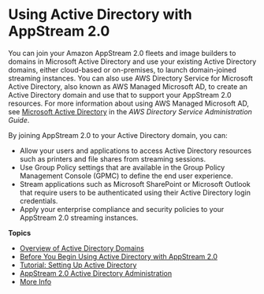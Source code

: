 # Using Active Directory with AppStream 2\.0<a name="active-directory"></a>

You can join your Amazon AppStream 2\.0 fleets and image builders to domains in Microsoft Active Directory and use your existing Active Directory domains, either cloud\-based or on\-premises, to launch domain\-joined streaming instances\. You can also use AWS Directory Service for Microsoft Active Directory, also known as AWS Managed Microsoft AD, to create an Active Directory domain and use that to support your AppStream 2\.0 resources\. For more information about using AWS Managed Microsoft AD, see [Microsoft Active Directory](https://docs.aws.amazon.com/directoryservice/latest/admin-guide/directory_microsoft_ad.html) in the *AWS Directory Service Administration Guide*\.

By joining AppStream 2\.0 to your Active Directory domain, you can:
+ Allow your users and applications to access Active Directory resources such as printers and file shares from streaming sessions\.
+ Use Group Policy settings that are available in the Group Policy Management Console \(GPMC\) to define the end user experience\.
+ Stream applications such as Microsoft SharePoint or Microsoft Outlook that require users to be authenticated using their Active Directory login credentials\.
+ Apply your enterprise compliance and security policies to your AppStream 2\.0 streaming instances\.

**Topics**
+ [Overview of Active Directory Domains](active-directory-overview.md)
+ [Before You Begin Using Active Directory with AppStream 2\.0](active-directory-prerequisites.md)
+ [Tutorial: Setting Up Active Directory](active-directory-directory-setup.md)
+ [AppStream 2\.0 Active Directory Administration](active-directory-admin.md)
+ [More Info](active-directory-more-info.md)